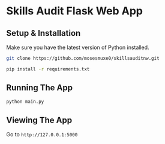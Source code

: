 # Skills Audit Flask Web App

## Setup & Installation

Make sure you have the latest version of Python installed.

```bash
git clone https://github.com/mosesmuxe0/skillsauditnw.git
```

```bash
pip install -r requirements.txt
```

## Running The App

```bash
python main.py
```

## Viewing The App

Go to `http://127.0.0.1:5000`
